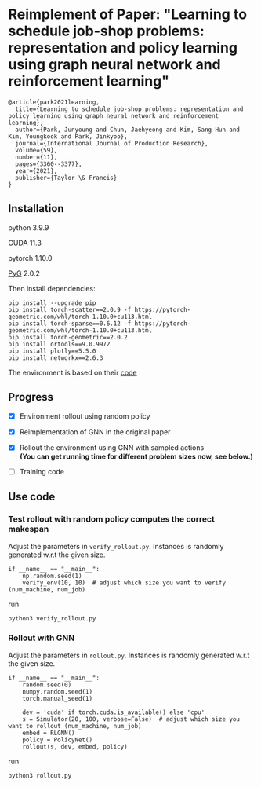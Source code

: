 # Reimplement of Paper: "Learning to schedule job-shop problems: representation and policy learning using graph neural network and reinforcement learning"


```
@article{park2021learning,
  title={Learning to schedule job-shop problems: representation and policy learning using graph neural network and reinforcement learning},
  author={Park, Junyoung and Chun, Jaehyeong and Kim, Sang Hun and Kim, Youngkook and Park, Jinkyoo},
  journal={International Journal of Production Research},
  volume={59},
  number={11},
  pages={3360--3377},
  year={2021},
  publisher={Taylor \& Francis}
}
```

## Installation
python 3.9.9

CUDA 11.3

pytorch 1.10.0

[PyG](https://github.com/pyg-team/pytorch_geometric) 2.0.2


Then install dependencies:
```
pip install --upgrade pip
pip install torch-scatter==2.0.9 -f https://pytorch-geometric.com/whl/torch-1.10.0+cu113.html
pip install torch-sparse==0.6.12 -f https://pytorch-geometric.com/whl/torch-1.10.0+cu113.html
pip install torch-geometric==2.0.2
pip install ortools==9.0.9972
pip install plotly==5.5.0
pip install networkx==2.6.3
```
The environment is based on their [code](https://github.com/Junyoungpark/pyjssp)

## Progress
- [x] Environment rollout using random policy
- [x] Reimplementation of GNN in the original paper
- [x] Rollout the environment using GNN with sampled actions <br />
**(You can get running time for different problem sizes now, see below.)**
- [ ] Training code


## Use code
### Test rollout with random policy computes the correct makespan
Adjust the parameters in `verify_rollout.py`. Instances is randomly generated w.r.t the given size.
```buildoutcfg
if __name__ == "__main__":
    np.random.seed(1)
    verify_env(10, 10)  # adjust which size you want to verify (num_machine, num_job)
```
run
```
python3 verify_rollout.py
```
### Rollout with GNN
Adjust the parameters in `rollout.py`. Instances is randomly generated w.r.t the given size.
```buildoutcfg
if __name__ == "__main__":
    random.seed(0)
    numpy.random.seed(1)
    torch.manual_seed(1)

    dev = 'cuda' if torch.cuda.is_available() else 'cpu'
    s = Simulator(20, 100, verbose=False)  # adjust which size you want to rollout (num_machine, num_job)
    embed = RLGNN()
    policy = PolicyNet()
    rollout(s, dev, embed, policy)
```
run
```
python3 rollout.py
```



